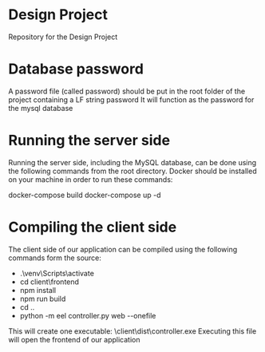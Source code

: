 # Design Project

Repository for the Design Project

# Database password

A password file (called password) should be put in the root folder of the project containing a LF string password
It will function as the password for the mysql database 

# Running the server side

Running the server side, including the MySQL database, can be done using the following commands from the root directory.
Docker should be installed on your machine in order to run these commands:

docker-compose build 
docker-compose up -d

# Compiling the client side 

The client side of our application can be compiled using the following commands form the source:

  - .\venv\Scripts\activate 
  - cd client\frontend
  - npm install 
  - npm run build
  - cd ..
  - python -m eel controller.py web --onefile

This will create one executable: \client\dist\controller.exe 
Executing this file will open the frontend of our application



